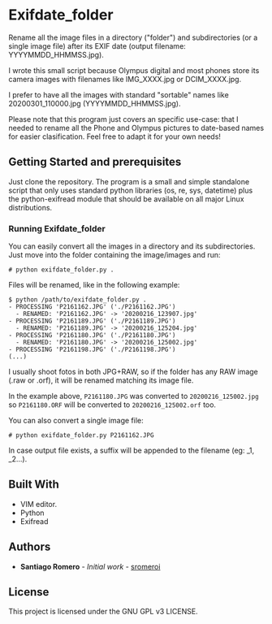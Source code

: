 # Exifdate_folder

Rename all the image files in a directory ("folder") and subdirectories (or a single image file) after its EXIF date (output filename: YYYYMMDD_HHMMSS.jpg).

I wrote this small script because Olympus digital and most phones store its camera images with filenames like IMG_XXXX.jpg or DCIM_XXXX.jpg. 

I prefer to have all the images with standard "sortable" names like 20200301_110000.jpg (YYYYMMDD_HHMMSS.jpg).

Please note that this program just covers an specific use-case: that I needed to rename all the Phone and Olympus pictures to date-based names for easier clasification. Feel free to adapt it for your own needs!

## Getting Started and prerequisites

Just clone the repository. The program is a small and simple standalone script that only uses standard python libraries (os, re, sys, datetime) plus the python-exifread module that should be available on all major Linux distributions.

### Running Exifdate_folder

You can easily convert all the images in a directory and its subdirectories. Just move into the folder containing the image/images and run:

```
# python exifdate_folder.py .
```

Files will be renamed, like in the following example:

```
$ python /path/to/exifdate_folder.py .
- PROCESSING 'P2161162.JPG' ('./P2161162.JPG')
  - RENAMED: 'P2161162.JPG' -> '20200216_123907.jpg'
- PROCESSING 'P2161189.JPG' ('./P2161189.JPG')
  - RENAMED: 'P2161189.JPG' -> '20200216_125204.jpg'
- PROCESSING 'P2161180.JPG' ('./P2161180.JPG')
  - RENAMED: 'P2161180.JPG' -> '20200216_125002.jpg'
- PROCESSING 'P2161198.JPG' ('./P2161198.JPG')
(...)
```

I usually shoot fotos in both JPG+RAW, so if the folder has any RAW image (.raw or .orf), it will be renamed matching its image file.

In the example above, `P2161180.JPG` was converted to `20200216_125002.jpg` so `P2161180.ORF` will be converted to `20200216_125002.orf` too.

You can also convert a single image file:

```
# python exifdate_folder.py P2161162.JPG
```

In case output file exists, a suffix will be appended to the filename (eg: _1, _2...).

## Built With

* VIM editor.
* Python 
* Exifread

## Authors

* **Santiago Romero** - *Initial work* - [sromeroi](https://github.com/sromeroi)

## License

This project is licensed under the GNU GPL v3 LICENSE.

